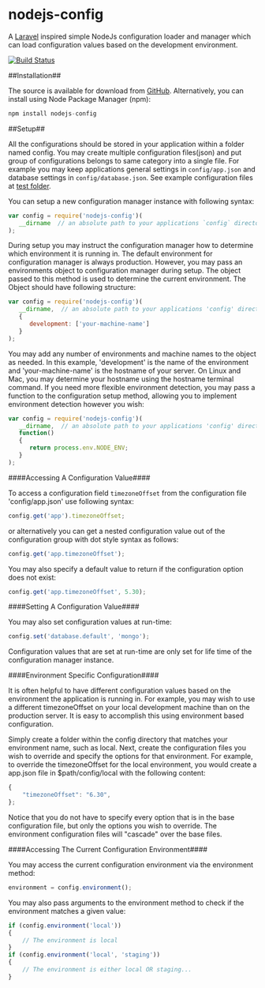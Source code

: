 nodejs-config
=============

A [Laravel](http://laravel.com/) inspired simple NodeJs configuration loader and manager which can load configuration
values based on the development environment.

[![Build Status](https://travis-ci.org/harishanchu/nodejs-config.svg?branch=master)](https://travis-ci.org/harishanchu/nodejs-config)


##Installation##

The source is available for download from [GitHub](https://github.com/harishanchu/nodejs-config). Alternatively, you 
can install using Node Package Manager (npm):

```javascript
npm install nodejs-config
```

##Setup##

All the configurations should be stored in your application within a folder named config. You may create 
multiple configuration files(json) and put group of configurations belongs to same category into a single file. For example
you may keep applications general settings in `config/app.json` and database settings in `config/database.json`.
See example configuration files at [test folder](https://github.com/harishanchu/nodejs-config/tree/master/tests).
 
You can setup a new configuration manager instance with following syntax:
 
```javascript
var config = require('nodejs-config')(
   __dirname  // an absolute path to your applications `config` directory
);
```
During setup you may instruct the configuration manager how to determine which environment it is running in. The 
default environment for configuration manager is always production. However, you may pass an environments object to 
configuration manager during setup. The object passed to this method is used to determine the current 
environment.
The Object should have following structure:

```javascript
var config = require('nodejs-config')(
   __dirname,  // an absolute path to your applications 'config' directory
   {
      development: ['your-machine-name']
   }
);
```

You may add any number of environments and machine names to the object as needed. In this example, 'development' is the
name of the environment and 'your-machine-name' is the hostname of your server. On Linux and Mac, you may determine
your hostname using the hostname terminal command. If you need more flexible environment detection, you may pass a
function to the configuration setup method, allowing you to implement environment detection however you wish:

```javascript
var config = require('nodejs-config')(
   __dirname,  // an absolute path to your applications 'config' directory
   function()
   {
      return process.env.NODE_ENV;
   }
);
```

####Accessing A Configuration Value####

To access a configuration field `timezoneOffset` from the configuration file 'config/app.json' use following syntax:

```javascript
config.get('app').timezoneOffset;
```

or alternatively you can get a nested configuration  value out of the configuration group with dot style syntax as 
follows: 

```javascript
config.get('app.timezoneOffset');
```
You may also specify a default value to return if the configuration option does not exist:

```javascript
config.get('app.timezoneOffset', 5.30);
```

####Setting A Configuration Value####

You may also set configuration values at run-time:

```javascript
config.set('database.default', 'mongo');
```

Configuration values that are set at run-time are only set for life time of the configuration manager instance.

####Environment Specific Configuration####

It is often helpful to have different configuration values based on the environment the application is running in. For
example, you may wish to use a different timezoneOffset on your local development machine than on the production server.
It is easy to accomplish this using environment based configuration.

Simply create a folder within the config directory that matches your environment name, such as local. Next, create the
configuration files you wish to override and specify the options for that environment. For example, to override the
timezoneOffset for the local environment, you would create a app.json file in $path/config/local with the following
content:

```javascript
{
    "timezoneOffset": "6.30",
};
```
Notice that you do not have to specify every option that is in the base configuration file, but only the options you
wish to override. The environment configuration files will "cascade" over the base files.

####Accessing The Current Configuration Environment####

You may access the current configuration environment via the environment method:

```javascript
environment = config.environment();
```

You may also pass arguments to the environment method to check if the environment matches a given value:


```javascript
if (config.environment('local'))
{
    // The environment is local
}
if (config.environment('local', 'staging'))
{
    // The environment is either local OR staging...
}
```